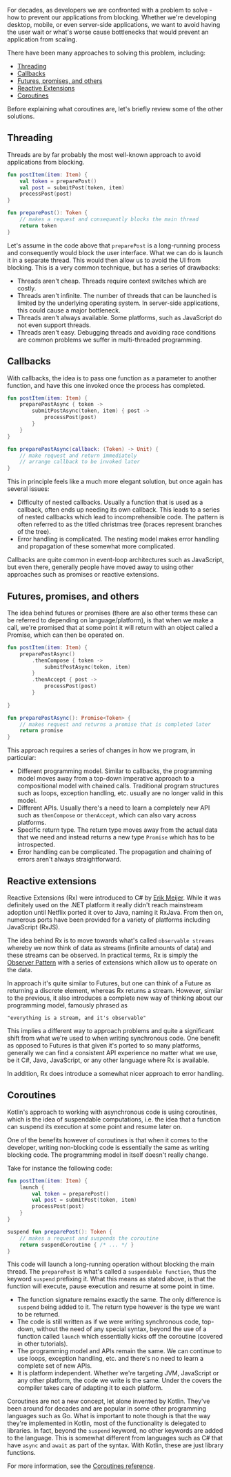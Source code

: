 [//]: # (title: Asynchronous programming techniques)

For decades, as developers we are confronted with a problem to solve - how to prevent our applications from blocking. Whether 
we're developing desktop, mobile, or even server-side applications, we want to avoid having the user wait or what's worse cause 
bottlenecks that would prevent an application from scaling. 

There have been many approaches to solving this problem, including:

* [Threading](#threading)
* [Callbacks](#callbacks)
* [Futures, promises, and others](#futures-promises-and-others)
* [Reactive Extensions](#reactive-extensions)
* [Coroutines](#coroutines)

Before explaining what coroutines are, let's briefly review some of the other solutions.

## Threading

Threads are by far probably the most well-known approach to avoid applications from blocking.

```kotlin
fun postItem(item: Item) {
    val token = preparePost()
    val post = submitPost(token, item)
    processPost(post)
}

fun preparePost(): Token {
    // makes a request and consequently blocks the main thread
    return token
}
```

Let's assume in the code above that `preparePost` is a long-running process and consequently would block the user interface. What we can do is launch it in a separate thread. This would then
allow us to avoid the UI from blocking. This is a very common technique, but has a series of drawbacks:

* Threads aren't cheap. Threads require context switches which are costly.
* Threads aren't infinite. The number of threads that can be launched is limited by the underlying operating system. In server-side applications, this could cause a major bottleneck.
* Threads aren't always available. Some platforms, such as JavaScript do not even support threads.
* Threads aren't easy. Debugging threads and avoiding race conditions are common problems we suffer in multi-threaded programming. 

## Callbacks

With callbacks, the idea is to pass one function as a parameter to another function, and have this one invoked once the process has completed.

```kotlin
fun postItem(item: Item) {
    preparePostAsync { token -> 
        submitPostAsync(token, item) { post -> 
            processPost(post)
        }
    }
}

fun preparePostAsync(callback: (Token) -> Unit) {
    // make request and return immediately 
    // arrange callback to be invoked later
}
```

This in principle feels like a much more elegant solution, but once again has several issues:

* Difficulty of nested callbacks. Usually a function that is used as a callback, often ends up needing its own callback. This leads to a series of nested callbacks which
lead to incomprehensible code. The pattern is often referred to as the titled christmas tree (braces represent branches of the tree).
* Error handling is complicated. The nesting model makes error handling and propagation of these somewhat more complicated. 

Callbacks are quite common in event-loop architectures such as JavaScript, but even there, generally people have moved away to using other approaches such as promises or reactive extensions.

## Futures, promises, and others

The idea behind futures or promises (there are also other terms these can be referred to depending on language/platform), is that when we make a call, we're promised 
that at some point it will return with an object called a Promise, which can then be operated on.

```kotlin
fun postItem(item: Item) {
    preparePostAsync() 
        .thenCompose { token -> 
            submitPostAsync(token, item)
        }
        .thenAccept { post -> 
            processPost(post)
        }
         
}

fun preparePostAsync(): Promise<Token> {
    // makes request and returns a promise that is completed later
    return promise 
}
```

This approach requires a series of changes in how we program, in particular:

* Different programming model. Similar to callbacks, the programming model moves away from a top-down imperative approach to a compositional model with chained calls. Traditional program structures 
such as loops, exception handling, etc. usually are no longer valid in this model.
* Different APIs. Usually there's a need to learn a completely new API such as `thenCompose` or `thenAccept`, which can also vary across platforms.
* Specific return type. The return type moves away from the actual data that we need and instead returns a new type `Promise` which has to be introspected. 
* Error handling can be complicated. The propagation and chaining of errors aren't always straightforward.

## Reactive extensions

Reactive Extensions (Rx) were introduced to C# by [Erik Meijer](https://en.wikipedia.org/wiki/Erik_Meijer_(computer_scientist)). While it was definitely used on the .NET platform
it really didn't reach mainstream adoption until Netflix ported it over to Java, naming it RxJava. From then on, numerous ports have been provided for a variety of platforms including JavaScript (RxJS).

The idea behind Rx is to move towards what's called `observable streams` whereby we now think of data as streams (infinite amounts of data) and these streams can be observed. In practical terms, Rx is simply 
the [Observer Pattern](https://en.wikipedia.org/wiki/Observer_pattern) with a series of extensions which allow us to operate on the data.

In approach it's quite similar to Futures, but one can think of a Future as returning a discrete element, whereas Rx returns a stream. However, similar to the previous, it also introduces 
a complete new way of thinking about our programming model, famously phrased as 

    "everything is a stream, and it's observable"
    
This implies a different way to approach problems and quite a significant shift from what we're used to when writing synchronous code. One benefit as opposed to Futures is that given it's ported to 
so many platforms, generally we can find a consistent API experience no matter what we use, be it C#, Java, JavaScript, or any other language where Rx is available.

In addition, Rx does introduce a somewhat nicer approach to error handling. 

## Coroutines 

Kotlin's approach to working with asynchronous code is using coroutines, which is the idea of suspendable computations, i.e. the idea that a function can suspend its execution at some point and resume later on. 

One of the benefits however of coroutines is that when it comes to the developer, writing non-blocking code is essentially the same as writing blocking code. The programming model
in itself doesn't really change. 

Take for instance the following code:

```kotlin
fun postItem(item: Item) {
    launch {
        val token = preparePost()
        val post = submitPost(token, item)
        processPost(post)
    }
}

suspend fun preparePost(): Token {
    // makes a request and suspends the coroutine
    return suspendCoroutine { /* ... */ } 
}
```

This code will launch a long-running operation without blocking the main thread. The `preparePost` is what's called a 
`suspendable function`, thus the keyword `suspend` prefixing it. What this means as stated above, is that the function will 
execute, pause execution and resume at some point in time. 

* The function signature remains exactly the same. The only difference is `suspend` being added to it. The return type however is the type we want to be
returned.
* The code is still written as if we were writing synchronous code, top-down, without the need of any special syntax, beyond the use of a function called `launch` which essentially kicks off
the coroutine (covered in other tutorials).
* The programming model and APIs remain the same. We can continue to use loops, exception handling, etc. and there's no need to learn a complete set of new APIs.
* It is platform independent. Whether we're targeting JVM, JavaScript or any other platform, the code we write is the same. Under the covers the compiler takes care of adapting it to each platform.

Coroutines are not a new concept, let alone invented by Kotlin. They've been around for decades and are popular in some other programming languages such as Go. What is important to note though
is that the way they're implemented in Kotlin, most of the functionality is delegated to libraries. In fact, beyond the `suspend` keyword, no other keywords are added to the language. This is somewhat different from
languages such as C# that have `async` and `await` as part of the syntax. With Kotlin, these are just library functions.

For more information, see the [Coroutines reference](coroutines-overview.md).
